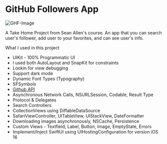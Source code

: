 # GitHub Followers App

![GHF-Image](https://github.com/user-attachments/assets/ad962608-d334-4f2e-9790-4856bed0147e)

A Take Home Project from Sean Allen's course. An app that you can search user's follower, add user to your favorites, and can see user's info. 

What I used in this project

* UIKit - 100% Programmatic UI 
* I used both AutoLayout and SnapKit for constraints
* Lookin for view debugging
* Support dark mode
* Dynamic Font Types (Typography)
* SFSymbols
* [Github API](https://docs.github.com/en/rest?apiVersion=2022-11-28)
* Asynchronous Network Calls, NSURLSession, Codable, Result Type
* Protocol & Delegates
* Search Controllers
* CollectionViews using DiffableDataSource
* SafariViewController, UITableView, UIStackView, DateFormatter
* Downloading images asynchronously, NSCache, Persistence
* Custom Views - Textfield, Label, Button, Image, EmptyState, Errors
* Implement/Inject SwiftUI using UIHostingConfiguration for version iOS 16
